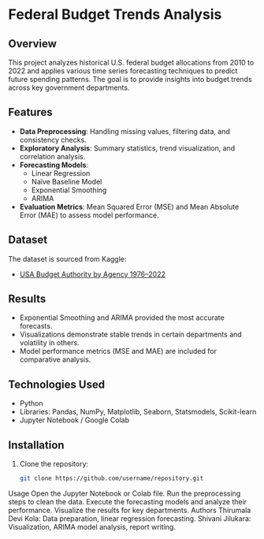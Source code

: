 # Federal Budget Trends Analysis

## Overview
This project analyzes historical U.S. federal budget allocations from 2010 to 2022 and applies various time series forecasting techniques to predict future spending patterns. The goal is to provide insights into budget trends across key government departments.

## Features
- **Data Preprocessing**: Handling missing values, filtering data, and consistency checks.
- **Exploratory Analysis**: Summary statistics, trend visualization, and correlation analysis.
- **Forecasting Models**:
  - Linear Regression
  - Naïve Baseline Model
  - Exponential Smoothing
  - ARIMA
- **Evaluation Metrics**: Mean Squared Error (MSE) and Mean Absolute Error (MAE) to assess model performance.

## Dataset
The dataset is sourced from Kaggle:
- [USA Budget Authority by Agency 1976–2022](https://www.kaggle.com/datasets)

## Results
- Exponential Smoothing and ARIMA provided the most accurate forecasts.
- Visualizations demonstrate stable trends in certain departments and volatility in others.
- Model performance metrics (MSE and MAE) are included for comparative analysis.

## Technologies Used
- Python
- Libraries: Pandas, NumPy, Matplotlib, Seaborn, Statsmodels, Scikit-learn
- Jupyter Notebook / Google Colab

## Installation
1. Clone the repository:
   ```bash
   git clone https://github.com/username/repository.git
Usage
Open the Jupyter Notebook or Colab file.
Run the preprocessing steps to clean the data.
Execute the forecasting models and analyze their performance.
Visualize the results for key departments.
Authors
Thirumala Devi Kola: Data preparation, linear regression forecasting.
Shivani Jilukara: Visualization, ARIMA model analysis, report writing.
